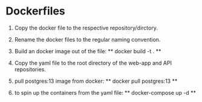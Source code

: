 # Dockerfiles
1. Copy the docker file to the respective repository/dirctory.

2. Rename the docker files to the regular naming convention.
3. Build an docker image out of the file: ** docker build -t <image-name> . **
4. Copy the yaml file to the root directory of the web-app and API repositories.

5. pull postgres:13 image from docker: ** docker pull postgres:13 **

6. to spin up the containers from the yaml file: ** docker-compose up -d **
